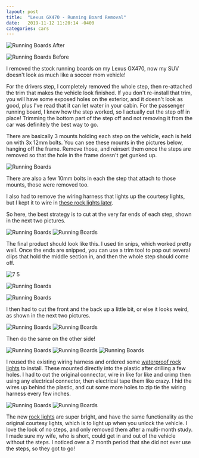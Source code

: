 ```yaml
---
layout: post
title:  "Lexus GX470 - Running Board Removal"
date:   2019-11-12 11:20:14 -0400
categories: cars
---
```


![Running Boards](/images/steps/17.jpg)
After

![Running Boards](/images/steps/1.jpg)
Before

I removed the stock running boards on my Lexus GX470, now my SUV doesn't look as much like a soccer mom vehicle!

For the drivers step, I completely removed the whole step, then re-attached the trim that makes the vehicle look finished. If you don't re-install that trim, you will have some exposed holes on the exterior, and it doesn't look as good, plus I've read that it can let water in your cabin. For the passenger running board, I knew how the step worked, so I actually cut the step off in place! Trimming the bottom part of the step off and not removing it from the car was definitely the best way to go.

There are basically 3 mounts holding each step on the vehicle, each is held on with 3x 12mm bolts. You can see these mounts in the pictures below, hanging off the frame. Remove those, and reinsert them once the steps are removed so that the hole in the frame doesn't get gunked up.

![Running Boards](/images/steps/2.jpg)

There are also a few 10mm bolts in each the step that attach to those mounts, those were removed too.

I also had to remove the wiring harness that lights up the courtesy lights, but I kept it to wire in [these rock lights later](https://amzn.to/2O9Luoo).

So here, the best strategy is to cut at the very far ends of each step, shown in the next two pictures.

![Running Boards](/images/steps/6.jpg)
![Running Boards](/images/steps/7.jpg)

The final product should look like this. I used tin snips, which worked pretty well. Once the ends are snipped, you can use a trim tool to pop out several clips that hold the middle section in, and then the whole step should come off.

![7 5](https://user-images.githubusercontent.com/494430/127753036-9b76eebc-aff1-4a27-9df1-046dc9d2d6a0.jpg)


![Running Boards](/images/steps/5.jpg)

![Running Boards](/images/steps/8.jpg)


I then had to cut the front and the back up a little bit, or else it looks weird, as shown in the next two pictures.

![Running Boards](/images/steps/10.jpg)
![Running Boards](/images/steps/11.jpg)

Then do the same on the other side!

![Running Boards](/images/steps/12.jpg)
![Running Boards](/images/steps/13.jpg)
![Running Boards](/images/steps/14.jpg)

I reused the existing wiring harness and ordered some [waterproof rock lights](https://amzn.to/2O9Luoo) to install. These mounted directly into the plastic after drilling a few holes. I had to cut the original connector, wire in like for like and crimp then using any electrical connector, then electrical tape them like crazy. I hid the wires up behind the plastic, and cut some more holes to zip tie the wiring harness every few inches.

![Running Boards](/images/steps/15.jpg)
![Running Boards](/images/steps/16.jpg)

The new [rock lights](https://amzn.to/2O9Luoo) are super bright, and have the same functionality as the original courtesy lights, which is to light up when you unlock the vehicle. I love the look of no steps, and only removed them after a multi-month study. I made sure my wife, who is short, could get in and out of the vehicle without the steps. I noticed over a 2 month period that she did not ever use the steps, so they got to go!
